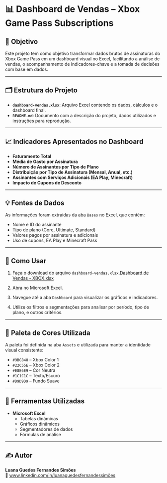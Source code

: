 # 📊 Dashboard de Vendas – Xbox Game Pass Subscriptions

## 🎯 Objetivo

Este projeto tem como objetivo transformar dados brutos de assinaturas do Xbox Game Pass em um dashboard visual no Excel, facilitando a análise de vendas, o acompanhamento de indicadores-chave e a tomada de decisões com base em dados.

---

## 🗂️ Estrutura do Projeto

- **`dashboard-vendas.xlsx`**: Arquivo Excel contendo os dados, cálculos e o dashboard final.
- **`README.md`**: Documento com a descrição do projeto, dados utilizados e instruções para reprodução.

---

## 📈 Indicadores Apresentados no Dashboard

- **Faturamento Total**
- **Média de Gasto por Assinatura**
- **Número de Assinantes por Tipo de Plano**
- **Distribuição por Tipo de Assinatura (Mensal, Anual, etc.)**
- **Assinantes com Serviços Adicionais (EA Play, Minecraft)**
- **Impacto de Cupons de Desconto**

---

## 💡 Fontes de Dados

As informações foram extraídas da aba `Bases` no Excel, que contém:

- Nome e ID do assinante
- Tipo de plano (Core, Ultimate, Standard)
- Valores pagos por assinatura e adicionais
- Uso de cupons, EA Play e Minecraft Pass

---

## 📘 Como Usar

1. Faça o download do arquivo `dashboard-vendas.xlsx`.[Dashboard de Vendas - XBOX.xlsx](https://github.com/user-attachments/files/20987481/Dashboard.de.Vendas.-.XBOX.xlsx)

2. Abra no Microsoft Excel.
3. Navegue até a aba `Dashboard` para visualizar os gráficos e indicadores.
4. Utilize os filtros e segmentações para analisar por período, tipo de plano, e outros critérios.

---

## 🎨 Paleta de Cores Utilizada

A paleta foi definida na aba `Assets` e utilizada para manter a identidade visual consistente:

- `#9BC848` – Xbox Color 1
- `#22C55E` – Xbox Color 2
- `#E8E6E9` – Cor Neutra
- `#1C1C1C` – Texto/Escuro
- `#D9D9D9` – Fundo Suave

---

## 📌 Ferramentas Utilizadas

- **Microsoft Excel**
  - Tabelas dinâmicas
  - Gráficos dinâmicos
  - Segmentadores de dados
  - Fórmulas de análise

---

## ✍️ Autor

**Luana Guedes Fernandes Simões**   
📧 www.linkedin.com/in/luanaguedesfernandessimões

